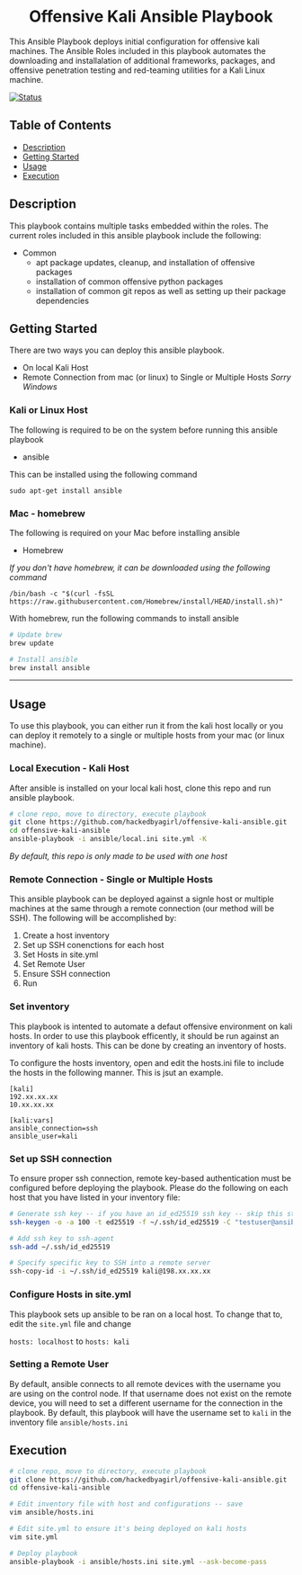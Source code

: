 <h1 align="center">Offensive Kali Ansible Playbook</h1>

This Ansible Playbook deploys initial configuration for offensive kali machines. The Ansible Roles included in this playbook automates the downloading and installalation of additional frameworks, packages, and offensive penetration testing and red-teaming utilities for a Kali Linux machine. 

 [![Status](https://img.shields.io/badge/status-active-success.svg)]() 

## Table of Contents
+ [Description](#description)
+ [Getting Started](#getting_started)
+ [Usage](#usage)
+ [Execution](#execution)

## Description <a name = "description"></a>
This playbook contains multiple tasks embedded within the roles. The current roles included in this ansible playbook include the following:

- Common
  - apt package updates, cleanup, and installation of offensive packages
  - installation of common offensive python packages
  - installation of common git repos as well as setting up their package dependencies  

## Getting Started <a name = "getting_started"></a>
There are two ways you can deploy this ansible playbook. 
- On local Kali Host
- Remote Connection from mac (or linux) to Single or Multiple Hosts *Sorry Windows*

### Kali or Linux Host
The following is required to be on the system before running this ansible playbook
- ansible

This can be installed using the following command

`sudo apt-get install ansible`

### Mac - homebrew
The following is required on your Mac before installing ansible
- Homebrew

*If you don't have homebrew, it can be downloaded using the following command*

`/bin/bash -c "$(curl -fsSL https://raw.githubusercontent.com/Homebrew/install/HEAD/install.sh)"`

With homebrew, run the following commands to install ansible

```bash
# Update brew
brew update

# Install ansible 
brew install ansible
```
---
## Usage <a name = "usage"></a>
To use this playbook, you can either run it from the kali host locally or you can deploy it remotely to a single or multiple hosts from your mac (or linux machine).

### Local Execution - Kali Host
 After ansible is installed on your local kali host, clone this repo and run ansible playbook.

```bash
# clone repo, move to directory, execute playbook 
git clone https://github.com/hackedbyagirl/offensive-kali-ansible.git
cd offensive-kali-ansible
ansible-playbook -i ansible/local.ini site.yml -K
```
*By default, this repo is only made to be used with one host*

### Remote Connection - Single or Multiple Hosts
This ansible playbook can be deployed against a signle host or multiple machines at the same through a remote connection (our method will be SSH). The following will be accomplished by:
1. Create a host inventory
2. Set up SSH conenctions for each host
3. Set Hosts in site.yml
4. Set Remote User
5. Ensure SSH connection
6. Run

### Set inventory
This playbook is intented to automate a defaut offensive environment on kali hosts. In order to use this playbook efficently, it should be run against an inventory of kali hosts. This can be done by creating an inventory of hosts.


To configure the hosts inventory, open and edit the hosts.ini file to include the hosts in the following manner. This is jsut an example. 

```
[kali]
192.xx.xx.xx
10.xx.xx.xx

[kali:vars]
ansible_connection=ssh 
ansible_user=kali

```
### Set up SSH connection
To ensure proper ssh connection, remote key-based authentication must be configured before deploying the playbook. Please do the following on each host that you have listed in your inventory file:

```bash
# Generate ssh key -- if you have an id_ed25519 ssh key -- skip this step
ssh-keygen -o -a 100 -t ed25519 -f ~/.ssh/id_ed25519 -C "testuser@ansible-hosts"

# Add ssh key to ssh-agent
ssh-add ~/.ssh/id_ed25519

# Specify specific key to SSH into a remote server
ssh-copy-id -i ~/.ssh/id_ed25519 kali@198.xx.xx.xx
```

### Configure Hosts in site.yml
This playbook sets up ansible to be ran on a local host. To change that to, edit the `site.yml` file and change 

`hosts: localhost` to `hosts: kali`


### Setting a Remote User
By default, ansible connects to all remote devices with the username you are using on the control node. If that username does not exist on the remote device, you will need to set a different username for the connection in the playbook. By default, this playbook will have the username set to `kali` in the inventory file `ansible/hosts.ini`


## Execution <a name = "execution"></a>
```bash
# clone repo, move to directory, execute playbook 
git clone https://github.com/hackedbyagirl/offensive-kali-ansible.git
cd offensive-kali-ansible

# Edit inventory file with host and configurations -- save 
vim ansible/hosts.ini

# Edit site.yml to ensure it's being deployed on kali hosts
vim site.yml

# Deploy playbook
ansible-playbook -i ansible/hosts.ini site.yml --ask-become-pass
```
